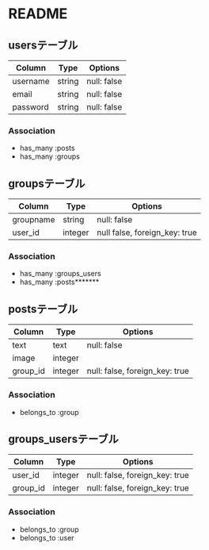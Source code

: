# README

## usersテーブル
|Column|Type|Options|
|------|----|-------|
|username|string|null: false|
|email|string|null: false|
|password|string|null: false|
### Association
- has_many :posts
- has_many :groups

## groupsテーブル
|Column|Type|Options|
|------|----|-------|
|groupname|string|null: false|
|user_id|integer|null false, foreign_key: true|
### Association
- has_many :groups_users
- has_many :posts*******

## postsテーブル
Column|Type|Options|
|------|----|-------|
|text|text|null: false|
|image|integer||
|group_id|integer|null: false, foreign_key: true|
### Association
- belongs_to :group

## groups_usersテーブル
|Column|Type|Options|
|------|----|-------|
|user_id|integer|null: false, foreign_key: true|
|group_id|integer|null: false, foreign_key: true|
### Association
- belongs_to :group
- belongs_to :user